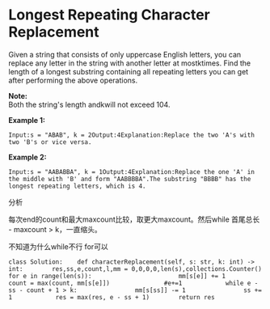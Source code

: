 # Longest Repeating Character Replacement

Given a string that consists of only uppercase English letters, you can replace any letter in the string with another letter at mostktimes. Find the length of a longest substring containing all repeating letters you can get after performing the above operations.

**Note:**  
Both the string's length andkwill not exceed 104.

**Example 1:**

```text
Input:s = "ABAB", k = 2Output:4Explanation:Replace the two 'A's with two 'B's or vice versa.
```

**Example 2:**

```text
Input:s = "AABABBA", k = 1Output:4Explanation:Replace the one 'A' in the middle with 'B' and form "AABBBBA".The substring "BBBB" has the longest repeating letters, which is 4.
```

分析

每次end的count和最大maxcount比较，取更大maxcount。然后while 首尾总长 - maxcount &gt; k，一直缩头。

不知道为什么while不行 for可以

```text
class Solution:    def characterReplacement(self, s: str, k: int) -> int:        res,ss,e,count,l,mm = 0,0,0,0,len(s),collections.Counter()        for e in range(len(s)):                        mm[s[e]] += 1            count = max(count, mm[s[e]])               #e+=1            while e - ss - count + 1 > k:                mm[s[ss]] -= 1                ss += 1            res = max(res, e - ss + 1)        return res
```

